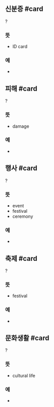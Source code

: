 ## 신분증 #card
?
### 뜻
- ID card
### 예
-
<!--SR:!2025-02-04,107,290-->

## 피해 #card
?
### 뜻
- damage
### 예
-
<!--SR:!2024-12-31,54,230-->

## 행사 #card
?
### 뜻
- event
- festival
- ceremony
### 예
-
<!--SR:!2024-12-30,35,190-->

## 축제 #card
?
### 뜻
- festival
### 예
-
<!--SR:!2024-12-06,11,246-->

## 문화생활 #card
?
### 뜻
- cultural life
### 예
-
